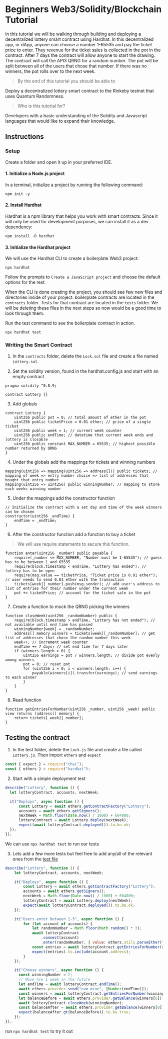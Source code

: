 # Beginners Web3/Solidity/Blockchain Tutorial

In this tutorial we will be walking through building and deploying a decentralized lottery smart contract using Hardhat. In this decentralized app, or dApp, anyone can choose a number 1-65535 and pay the ticket price to enter. They revenue for the ticket sales is collected in the pot in the contract. After 7 days the contract will allow anyone to start the drawing. The contract will call the API3 QRNG for a random number. The pot will be split between all of the users that chose that number. If there was no winners, the pot rolls over to the next week.

> By the end of this tutorial you should be able to

Deploy a decentralized lottery smart contract to the Rinkeby testnet that uses Quantum Randomness.

> Who is this tutorial for?

Developers with a basic understanding of the Solidity and Javascript languages that would like to expand their knowledge.

## Instructions

### Setup

Create a folder and open it up in your preferred IDE. 

#### 1. Initialize a Node.js project

In a terminal, initialize a project by running the following command:

```
npm init -y
```

#### 2. Install Hardhat

Hardhat is a npm library that helps you work with smart contracts. Since it will only be used for development purposes, we can install it as a dev dependency:

```
npm install -D hardhat
```

#### 3. Initialize the Hardhat project

We will use the Hardhat CLI to create a boilerplate Web3 project: 

```
npx hardhat
```

Follow the prompts to `Create a JavaScript project` and choose the default options for the rest. 

When the CLI is done creating the project, you should see few new files and directories inside of your project. 
boilerplate contracts are located in the `contracts` folder. Tests for that contract are located in the `tests` folder. We will be deleting 
these files in the next steps so now would be a good time to look through them. 

Run the test command to see the boilerplate contract in action.

```
npx hardhat test
```



### Writing the Smart Contract

1. In the `contracts` folder, delete the `Lock.sol` file and create a file named `Lottery.sol`.

2. Set the solidity version, found in the hardhat.config.js and start with an empty contract

```solidity
pragma solidity ^0.8.9;

contract Lottery {}
```

3. Add globals

```Solidity
contract Lottery {
    uint256 public pot = 0; // total amount of ether in the pot
    uint256 public ticketPrice = 0.01 ether; // price of a single ticket
    uint256 public week = 1; // current week counter
    uint256 public endTime; // datetime that current week ends and lottery is closable
    uint256 public constant MAX_NUMBER = 65535; // highest possible number returned by QRNG
}
```

4. Under the globals add the mappings for tickets and winning numbers

```solidity
mapping(uint256 => mapping(uint256 => address[])) public tickets; // mapping of week => entry number choice => list of addresses that bought that entry number
mapping(uint256 => uint256) public winningNumber; // mapping to store each weeks winning number
```

5. Under the mappings add the constructor function

```Solidity
// Initialize the contract with a set day and time of the week winners can be chosen
constructor(uint256 _endTime) {
    endTime = _endTime;
}
```

6. After the constructor function add a function to buy a ticket

> We will use require statements to secure this function.

```solidity
function enter(uint256 _number) public payable {
    require(_number <= MAX_NUMBER, "Number must be 1-65535"); // guess has to be between 1 and 65535
    require(block.timestamp < endTime, "Lottery has ended"); // lottery has to be open
    require(msg.value == ticketPrice, "Ticket price is 0.01 ether"); // user needs to send 0.01 ether with the transaction
    tickets[week][_number].push(msg.sender); // add user's address to list of entries for their number under the current week
    pot += ticketPrice; // account for the ticket sale in the pot
}
```

7. Create a function to mock the QRNG picking the winners


```solidity
function closeWeek(uint256 _randomNumber) public {
    require(block.timestamp > endTime, "Lottery has not ended"); // not available until end time has passed
    winningNumber[week] = _randomNumber;
    address[] memory winners = tickets[week][_randomNumber]; // get list of addresses that chose the random number this week
    week++; // increment week counter
    endTime += 7 days; // set end time for 7 days later
    if (winners.length > 0) {
        uint256 earnings = pot / winners.length; // divide pot evenly among winners
        pot = 0; // reset pot
        for (uint256 i = 0; i < winners.length; i++) {
            payable(winners[i]).transfer(earnings); // send earnings to each winner
        }
    }
}
```

8. Read function

```Solidity
function getEntriesForNumber(uint256 _number, uint256 _week) public view returns (address[] memory) {
    return tickets[_week][_number];
}
```

## Testing the contract

1. In the test folder, delete the `Lock.js` file and create a file called `Lottery.js`. Then import `ethers` and `expect`

```Javascript
const { expect } = require("chai");
const { ethers } = require("hardhat");
```

2. Start with a simple deployment test

```JavaScript
describe("Lottery", function () {
  let lotteryContract, accounts, nextWeek;

  it("Deploys", async function () {
      const Lottery = await ethers.getContractFactory("Lottery");
      accounts = await ethers.getSigners();
      nextWeek = Math.floor(Date.now() / 1000) + 604800;
      lotteryContract = await Lottery.deploy(nextWeek);
      expect(await lotteryContract.deployed()).to.be.ok;
  });
});
```

We can use `npx hardhat test` to run our tests

3. Lets add a few more tests but feel free to add any/all of the relevant ones from the [test file](/test/Lottery.js)

```JavaScript
describe("Lottery", function () {
    let lotteryContract, accounts, nextWeek;

    it("Deploys", async function () {
        const Lottery = await ethers.getContractFactory("Lottery");
        accounts = await ethers.getSigners();
        nextWeek = Math.floor(Date.now() / 1000) + 604800;
        lotteryContract = await Lottery.deploy(nextWeek);
        expect(await lotteryContract.deployed()).to.be.ok;
    });

    it("Users enter between 1-3", async function () {
        for (let account of accounts) {
            let randomNumber = Math.floor(Math.random() * 3);
            await lotteryContract
                .connect(account)
                .enter(randomNumber, { value: ethers.utils.parseEther("0.01") });
            const entries = await lotteryContract.getEntriesForNumber(randomNumber, 1);
            expect(entries).to.include(account.address);
        }
    });

    it("Choose winners", async function () {
      const winningNumber = 2;
      // Move hre 1 week in the future
      let endTime = await lotteryContract.endTime();
      await ethers.provider.send("evm_mine", [Number(endTime)]);
      const winners = await lotteryContract.getEntriesForNumber(winningNumber, 1);
      let balanceBefore = await ethers.provider.getBalance(winners[0]);
      await lotteryContract.closeWeek(winningNumber);
      const balanceAfter = await ethers.provider.getBalance(winners[0]);
      expect(balanceAfter.gt(balanceBefore)).to.be.true;
    });
});
```

run `npx hardhat test` to try it out
